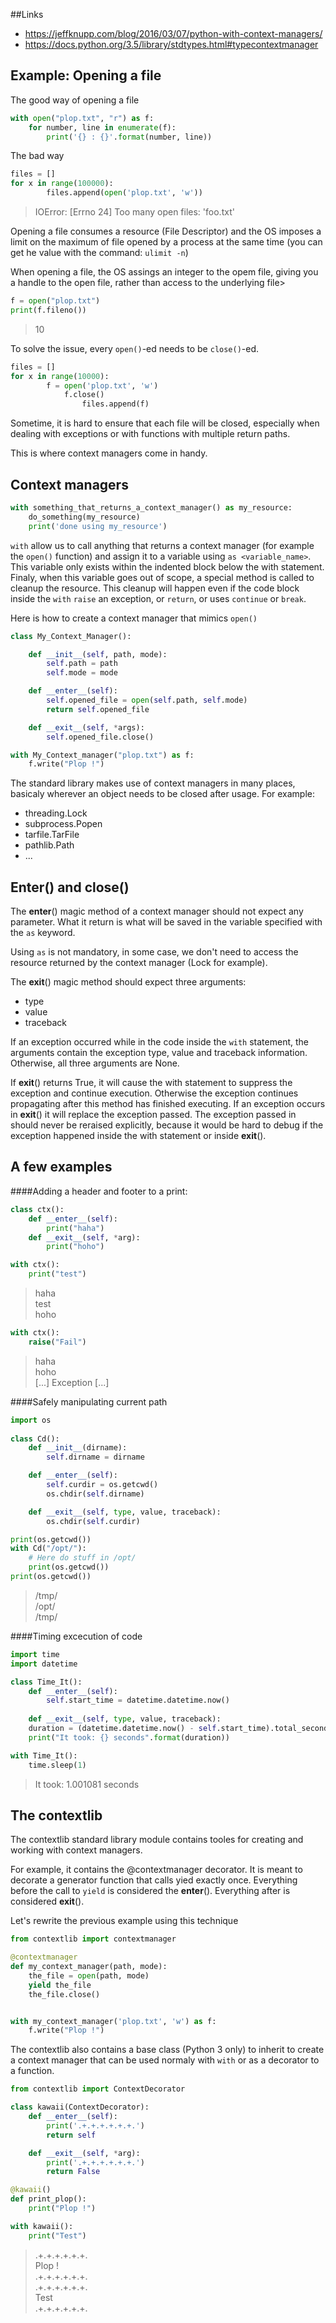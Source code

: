 ##Links
 - https://jeffknupp.com/blog/2016/03/07/python-with-context-managers/
 - https://docs.python.org/3.5/library/stdtypes.html#typecontextmanager


## Example: Opening a file
The good way of opening a file
```python
with open("plop.txt", "r") as f:
    for number, line in enumerate(f):
        print('{} : {}'.format(number, line))
```

The bad way
```python
files = []
for x in range(100000):
        files.append(open('plop.txt', 'w'))
```
> IOError: [Errno 24] Too many open files: 'foo.txt'

Opening a file consumes a resource (File Descriptor) and the OS imposes a limit
on the maximum of file opened by a process at the same time (you can get he
value with the command:  `ulimit -n`)

When opening a file, the OS assings an integer to the opem file, giving you a
handle to the open file, rather than access to the underlying file>
```python
f = open("plop.txt")
print(f.fileno())
```
> 10

To solve the issue, every `open()`-ed needs to be `close()`-ed.
```python
files = []
for x in range(10000):
        f = open('plop.txt', 'w')
            f.close()
                files.append(f)
```

Sometime, it is hard to ensure that each file will be closed, especially when
dealing with exceptions or with functions with multiple return paths.

This is where context managers come in handy.


## Context managers

```python
with something_that_returns_a_context_manager() as my_resource:
    do_something(my_resource)
    print('done using my_resource')
```

`with` allow us to call anything that returns a context manager (for example the
`open()` function) and assign it to a variable using `as <variable_name>`.
This variable only exists within the indented block below the with statement.
Finaly, when this variable goes out of scope, a special method is called to
cleanup the resource.
This cleanup will happen even if the code block inside the `with` `raise` an
exception, or `return`, or uses `continue` or `break`.

Here is how to create a context manager that mimics `open()`
```python
class My_Context_Manager():

    def __init__(self, path, mode):
        self.path = path
        self.mode = mode

    def __enter__(self):
        self.opened_file = open(self.path, self.mode)
        return self.opened_file

    def __exit__(self, *args):
        self.opened_file.close()

with My_Context_manager("plop.txt") as f:
    f.write("Plop !")
```

 The standard library makes use of context managers in many places, basicaly
 wherever an object needs to be closed after usage.
 For example:
  - threading.Lock
  - subprocess.Popen
  - tarfile.TarFile
  - pathlib.Path
  - ...


## Enter() and close()

The __enter__() magic method of a context manager should not expect any
parameter. What it return is what will be saved in the variable specified with
the `as` keyword.

Using `as` is not mandatory, in some case, we don't need to access the resource
returned by the context manager (Lock for example).

The __exit__() magic method should expect three arguments:
 - type
 - value
 - traceback

If an exception occurred while in the code inside the `with` statement,
the arguments contain the exception type, value and traceback information. 
Otherwise, all three arguments are None.

If __exit__() returns True, it will cause the with statement to suppress the
exception and continue execution.
Otherwise the exception continues propagating after this method has finished
executing.
If an exception occurs in __exit__() it will replace the exception passed.
The exception passed in should never be reraised explicitly, because it would
be hard to debug if the exception happened inside the with statement or inside
__exit__().

## A few examples

####Adding a header and footer to a print:
```python
class ctx():
    def __enter__(self):
        print("haha")
    def __exit__(self, *arg):
        print("hoho")

with ctx():
	print("test")
```
> haha <br/>
> test <br/>
> hoho

```python
with ctx():
    raise("Fail")
```
> haha <br/>
> hoho <br/>
> [...] Exception [...]


####Safely manipulating current path
```python
import os
 
class Cd():
    def __init__(dirname):
        self.dirname = dirname

    def __enter__(self):
        self.curdir = os.getcwd()
        os.chdir(self.dirname)

    def __exit__(self, type, value, traceback):
        os.chdir(self.curdir) 

print(os.getcwd())
with Cd("/opt/"):
    # Here do stuff in /opt/
    print(os.getcwd())
print(os.getcwd())
```
> /tmp/ <br/>
> /opt/ <br/>
> /tmp/


####Timing excecution of code
```python
import time
import datetime

class Time_It():
    def __enter__(self):
        self.start_time = datetime.datetime.now()
 
    def __exit__(self, type, value, traceback):
	duration = (datetime.datetime.now() - self.start_time).total_seconds()
	print("It took: {} seconds".format(duration))

with Time_It():
    time.sleep(1)
```
> It took: 1.001081 seconds


## The contextlib

The contextlib standard library module contains tooles for creating and working
with context managers.

For example, it contains the @contextmanager decorator.
It is meant to decorate a generator function that calls yied exactly once.
Everything before the call to `yield` is considered the  __enter__().
Everything after is considered __exit__().

Let's rewrite the previous example using this technique
```python
from contextlib import contextmanager

@contextmanager
def my_context_manager(path, mode):
    the_file = open(path, mode)
    yield the_file
    the_file.close()


with my_context_manager('plop.txt', 'w') as f:
    f.write("Plop !")
```

The contextlib also contains a base class (Python 3 only) to inherit to create
a context manager that can be used normaly with `with` or as a decorator to a
function.

```python
from contextlib import ContextDecorator

class kawaii(ContextDecorator):
    def __enter__(self):
        print('.+.+.+.+.+.+.')
        return self

    def __exit__(self, *arg):
        print('.+.+.+.+.+.+.')
        return False

@kawaii()
def print_plop():
    print("Plop !")

with kawaii():
    print("Test")

```
> .+.+.+.+.+.+.<br/>
> Plop ! <br/>
> .+.+.+.+.+.+.<br/>
> .+.+.+.+.+.+.<br/>
> Test <br/>
> .+.+.+.+.+.+.<br/>
